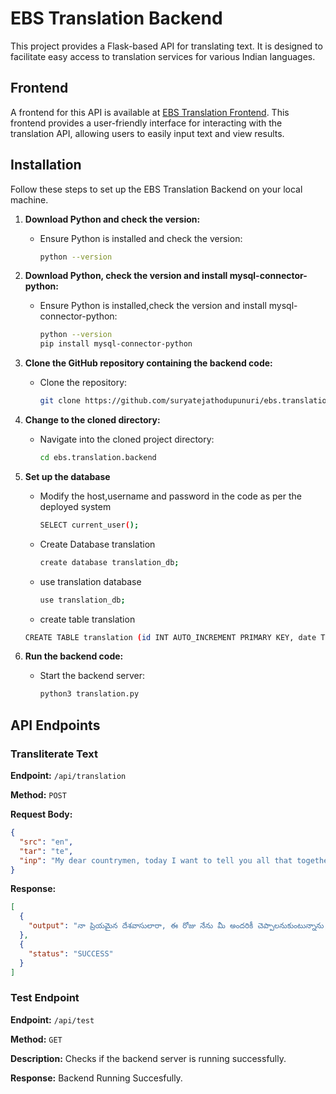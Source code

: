 # EBS Translation Backend

This project provides a Flask-based API for translating text. It is designed to facilitate easy access to translation services for various Indian languages.
## Frontend

A frontend for this API is available at [EBS Translation Frontend](https://github.com/suryatejathodupunuri/ebs.translation.frontend). This frontend provides a user-friendly interface for interacting with the translation API, allowing users to easily input text and view results.

## Installation  
Follow these steps to set up the EBS Translation Backend on your local machine.

1. **Download Python and check the version:**
   - Ensure Python is installed and check the version:
     ```bash
     python --version
     ```

2. **Download Python, check the version and install mysql-connector-python:**
   - Ensure Python is installed,check the version and install mysql-connector-python:
     ```bash
     python --version
     pip install mysql-connector-python
     ```

3. **Clone the GitHub repository containing the backend code:**
   - Clone the repository:
     ```bash
     git clone https://github.com/suryatejathodupunuri/ebs.translation.backend
     ```

5. **Change to the cloned directory:**
   - Navigate into the cloned project directory:
     ```bash
     cd ebs.translation.backend
     ```
6. **Set up the database**
   - Modify the host,username and password in the code as per the deployed system
     ```bash
     SELECT current_user();
     ```
   - Create Database translation
     ```bash
     create database translation_db;
     ```
   - use translation database
     ```bash
     use translation_db;
     ```
    - create table translation
     ```bash
     CREATE TABLE translation (id INT AUTO_INCREMENT PRIMARY KEY, date TIMESTAMP DEFAULT CURRENT_TIMESTAMP, user VARCHAR(255) NOT NULL DEFAULT 'guest', src CHAR(3), tar CHAR(3), inp LONGTEXT, output LONGTEXT,ipaddress VARCHAR(255));
     ```

7. **Run the backend code:**
   - Start the backend server:
     ```bash
     python3 translation.py
     ```
## API Endpoints

### Transliterate Text

**Endpoint:** `/api/translation`

**Method:** `POST`

**Request Body:**

```json
{
  "src": "en",
  "tar": "te",
  "inp": "My dear countrymen, today I want to tell you all that together we will make our country strong. All your help is very much appreciated. We have to move on the path of progress together. Thank you"
}
```
**Response:**

```json
[
  {
    "output": "నా ప్రియమైన దేశవాసులారా, ఈ రోజు నేను మీ అందరికీ చెప్పాలనుకుంటున్నాను, కలిసి మన దేశాన్ని బలోపేతం చేస్తాం. మీరు చేసిన సాయానికి చాలా కృతజ్ఞతలు. మనం కలిసి పురోగతి మార్గంలో పయనించాలి. ధన్యవాదాలు."
  },
  {
    "status": "SUCCESS"
  }
]
```

### Test Endpoint

**Endpoint:** `/api/test`

**Method:** `GET`

**Description:** Checks if the backend server is running successfully.

**Response:** Backend Running Succesfully.

